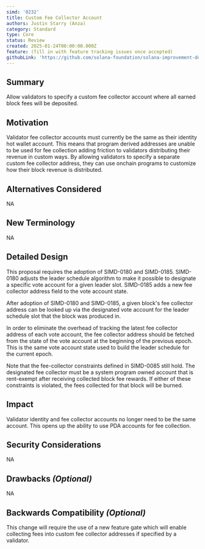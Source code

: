 ```yaml
---
simd: '0232'
title: Custom Fee Collector Account
authors: Justin Starry (Anza)
category: Standard
type: Core
status: Review
created: 2025-01-24T00:00:00.000Z
feature: (fill in with feature tracking issues once accepted)
githubLink: 'https://github.com/solana-foundation/solana-improvement-documents/pull/232'
---
```


## Summary

Allow validators to specify a custom fee collector account where all earned
block fees will be deposited.

## Motivation

Validator fee collector accounts must currently be the same as their identity
hot wallet account. This means that program derived addresses are unable to be
used for fee collection adding friction to validators distributing their revenue
in custom ways. By allowing validators to specify a separate custom fee
collector address, they can use onchain programs to customize how their block
revenue is distributed.

## Alternatives Considered

NA

## New Terminology

NA

## Detailed Design

This proposal requires the adoption of SIMD-0180 and SIMD-0185. SIMD-0180
adjusts the leader schedule algorithm to make it possible to designate a
specific vote account for a given leader slot. SIMD-0185 adds a new fee
collector address field to the vote account state.

After adoption of SIMD-0180 and SIMD-0185, a given block's fee collector address
can be looked up via the designated vote account for the leader schedule slot
that the block was produced in.

In order to eliminate the overhead of tracking the latest fee collector address
of each vote account, the fee collector address should be fetched from the state
of the vote account at the beginning of the previous epoch. This is the same
vote account state used to build the leader schedule for the current epoch.

Note that the fee-collector constraints defined in SIMD-0085 still hold. The
designated fee collector must be a system program owned account that is
rent-exempt after receiving collected block fee rewards. If either of these
constraints is violated, the fees collected for that block will be burned. 

## Impact

Validator identity and fee collector accounts no longer need to be the same
account. This opens up the ability to use PDA accounts for fee collection.

## Security Considerations

NA

## Drawbacks *(Optional)*

NA

## Backwards Compatibility *(Optional)*

This change will require the use of a new feature gate which will enable
collecting fees into custom fee collector addresses if specified by a validator.
